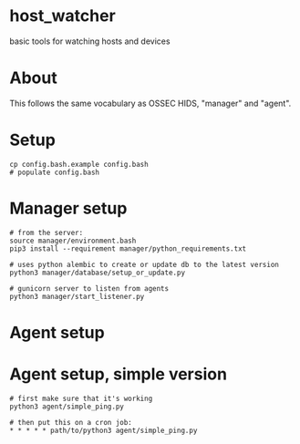# host_watcher
basic tools for watching hosts and devices

# About

This follows the same vocabulary as OSSEC HIDS, "manager" and "agent".

# Setup

    cp config.bash.example config.bash
    # populate config.bash

# Manager setup

    # from the server:
    source manager/environment.bash
    pip3 install --requirement manager/python_requirements.txt

    # uses python alembic to create or update db to the latest version
    python3 manager/database/setup_or_update.py

    # gunicorn server to listen from agents
    python3 manager/start_listener.py

# Agent setup



# Agent setup, simple version

    # first make sure that it's working
    python3 agent/simple_ping.py

    # then put this on a cron job:
    * * * * * path/to/python3 agent/simple_ping.py

